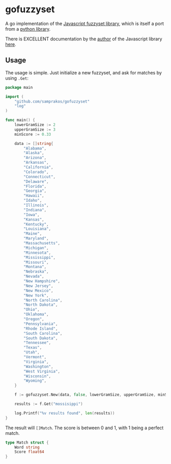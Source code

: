# gofuzzyset
A go implementation of the [Javascript fuzzyset library](https://github.com/Glench/fuzzyset.js), which is itself a port from a [python library](https://github.com/axiak/fuzzyset).

There is EXCELLENT documentation by the [author](https://github.com/Glench) of the Javascript library [here](http://glench.github.io/fuzzyset.js/ui/).

Usage
-----

The usage is simple. Just initialize a new fuzzyset, and ask for matches
by using ``.Get``:
```go
package main

import (
	"github.com/samprakos/gofuzzyset"
	"log"
)

func main() {
	lowerGramSize := 2
	upperGramSize := 3
	minScore := 0.33

	data := []string{
		"Alabama",
		"Alaska",
		"Arizona",
		"Arkansas",
		"California",
		"Colorado",
		"Connecticut",
		"Delaware",
		"Florida",
		"Georgia",
		"Hawaii",
		"Idaho",
		"Illinois",
		"Indiana",
		"Iowa",
		"Kansas",
		"Kentucky",
		"Louisiana",
		"Maine",
		"Maryland",
		"Massachusetts",
		"Michigan",
		"Minnesota",
		"Mississippi",
		"Missouri",
		"Montana",
		"Nebraska",
		"Nevada",
		"New Hampshire",
		"New Jersey",
		"New Mexico",
		"New York",
		"North Carolina",
		"North Dakota",
		"Ohio",
		"Oklahoma",
		"Oregon",
		"Pennsylvania",
		"Rhode Island",
		"South Carolina",
		"South Dakota",
		"Tennessee",
		"Texas",
		"Utah",
		"Vermont",
		"Virginia",
		"Washington",
		"West Virginia",
		"Wisconsin",
		"Wyoming",
	}

	f := gofuzzyset.New(data, false, lowerGramSize, upperGramSize, minScore)

	results := f.Get("mossisippi")

	log.Printf("%v results found", len(results))
}
```
The result will ``[]Match``.
The score is between 0 and 1, with 1 being a perfect match.

```go
type Match struct {
	Word string
	Score float64
}
```
